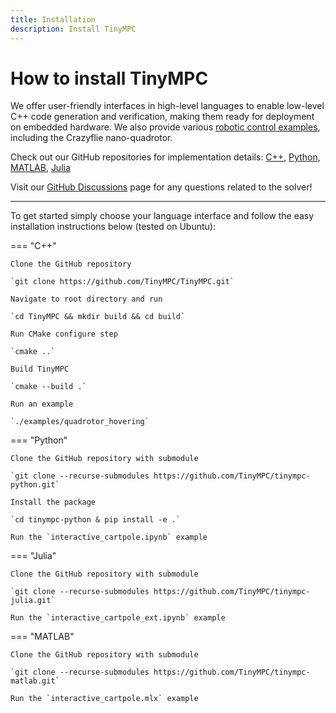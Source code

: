 ```yaml
---
title: Installation
description: Install TinyMPC
---
```


# How to install TinyMPC

We offer user-friendly interfaces in high-level languages to enable low-level C++ code generation and verification, making them ready for deployment on embedded hardware. We also provide various [robotic control examples](examples.md), including the Crazyflie nano-quadrotor.

Check out our GitHub repositories for implementation details: [C++](https://github.com/TinyMPC/TinyMPC), [Python](https://github.com/TinyMPC/tinympc-python), [MATLAB](https://github.com/TinyMPC/tinympc-matlab), [Julia](https://github.com/TinyMPC/tinympc-julia)

Visit our [GitHub Discussions](https://github.com/TinyMPC/discussions) page for any questions related to the solver!

---

To get started simply choose your language interface and follow the easy installation instructions below (tested on Ubuntu):

=== "C++"

    Clone the GitHub repository 

    `git clone https://github.com/TinyMPC/TinyMPC.git`

    Navigate to root directory and run

    `cd TinyMPC && mkdir build && cd build`

    Run CMake configure step

    `cmake ..`

    Build TinyMPC
    
    `cmake --build .`

    Run an example

    `./examples/quadrotor_hovering`

=== "Python"

    Clone the GitHub repository with submodule

    `git clone --recurse-submodules https://github.com/TinyMPC/tinympc-python.git`

    Install the package

    `cd tinympc-python & pip install -e .`

    Run the `interactive_cartpole.ipynb` example

=== "Julia"

    Clone the GitHub repository with submodule

    `git clone --recurse-submodules https://github.com/TinyMPC/tinympc-julia.git`

    Run the `interactive_cartpole_ext.ipynb` example

=== "MATLAB"

    Clone the GitHub repository with submodule

    `git clone --recurse-submodules https://github.com/TinyMPC/tinympc-matlab.git`

    Run the `interactive_cartpole.mlx` example
